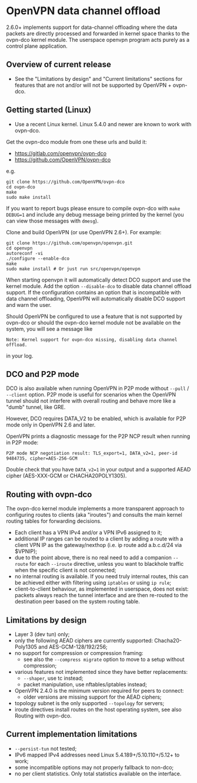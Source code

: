 OpenVPN data channel offload
============================
2.6.0+ implements support for data-channel offloading where the data packets
are directly processed and forwarded in kernel space thanks to the ovpn-dco
kernel module. The userspace openvpn program acts purely as a control plane
application.


Overview of current release
---------------------------
- See the "Limitations by design" and "Current limitations" sections for
  features that are not and/or will not be supported by OpenVPN + ovpn-dco.


Getting started (Linux)
-----------------------
- Use a recent Linux kernel. Linux 5.4.0 and newer are known to work with
  ovpn-dco.

Get the ovpn-dco module from one these urls and build it:

* https://gitlab.com/openvpn/ovpn-dco
* https://github.com/OpenVPN/ovpn-dco

e.g.

    git clone https://github.com/OpenVPN/ovpn-dco
    cd ovpn-dco
    make
    sudo make install

If you want to report bugs please ensure to compile ovpn-dco with
`make DEBUG=1` and include any debug message being printed by the
kernel (you can view those messages with `dmesg`).

Clone and build OpenVPN (or use OpenVPN 2.6+). For example:

    git clone https://github.com/openvpn/openvpn.git
    cd openvpn
    autoreconf -vi
    ./configure --enable-dco
    make
    sudo make install # Or just run src/openvpn/openvpn

When starting openvpn it will automatically detect DCO support and use the
kernel module. Add the option `--disable-dco` to disable data channel offload
support. If the configuration contains an option that is incompatible with
data channel offloading, OpenVPN will automatically disable DCO support and
warn the user.

Should OpenVPN be configured to use a feature that is not supported by ovpn-dco
or should the ovpn-dco kernel module not be available on the system, you will
see a message like

    Note: Kernel support for ovpn-dco missing, disabling data channel offload.

in your log.


DCO and P2P mode
----------------
DCO is also available when running OpenVPN in P2P mode without `--pull` /
`--client` option. P2P mode is useful for scenarios when the OpenVPN tunnel
should not interfere with overall routing and behave more like a "dumb" tunnel,
like GRE.

However, DCO requires DATA_V2 to be enabled, which is available for P2P mode
only in OpenVPN 2.6 and later.

OpenVPN prints a diagnostic message for the P2P NCP result when running in P2P
mode:

    P2P mode NCP negotiation result: TLS_export=1, DATA_v2=1, peer-id 9484735, cipher=AES-256-GCM

Double check that you have `DATA_v2=1` in your output and a supported AEAD
cipher (AES-XXX-GCM or CHACHA20POLY1305).


Routing with ovpn-dco
---------------------
The ovpn-dco kernel module implements a more transparent approach to
configuring routes to clients (aka "iroutes") and consults the main kernel
routing tables for forwarding decisions.

- Each client has a VPN IPv4 and/or a VPN IPv6 assigned to it;
- additional IP ranges can be routed to a client by adding a route with
  a client VPN IP as the gateway/nexthop (i.e. ip route add a.b.c.d/24 via
  $VPNIP);
- due to the point above, there is no real need to add a companion `--route` for
  each `--iroute` directive, unless you want to blackhole traffic when the
  specific client is not connected;
- no internal routing is available. If you need truly internal routes, this can
  be achieved either with filtering using `iptables` or using `ip rule`;
- client-to-client behaviour, as implemented in userspace, does not exist:
  packets always reach the tunnel interface and are then re-routed to the
  destination peer based on the system routing table.


Limitations by design
----------------------
- Layer 3 (dev tun) only;
- only the following AEAD ciphers are currently supported: Chacha20-Poly1305
  and AES-GCM-128/192/256;
- no support for compression or compression framing:
  - see also the `--compress migrate` option to move to a setup without
    compression;
- various features not implemented since they have better replacements:
  - `--shaper`, use tc instead;
  - packet manipulation, use nftables/iptables instead;
- OpenVPN 2.4.0 is the minimum version required for peers to connect:
  - older versions are missing support for the AEAD ciphers;
- topology subnet is the only supported `--topology` for servers;
- iroute directives install routes on the host operating system, see also
  Routing with ovpn-dco.


Current implementation limitations
-------------------
- `--persist-tun` not tested;
- IPv6 mapped IPv4 addresses need Linux 5.4.189+/5.10.110+/5.12+ to work;
- some incompatible options may not properly fallback to non-dco;
- no per client statistics. Only total statistics available on the interface.
